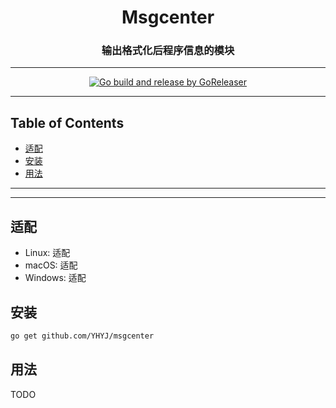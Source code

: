 <h1 align="center">Msgcenter</h1>
<h3 align="center">输出格式化后程序信息的模块</h3>

<!-- File: README.md -->
<!-- Author: YJ -->
<!-- Email: yj1516268@outlook.com -->
<!-- Created Time: 2024-12-26 15:28:11 -->

---

<p align="center">
  <a href="https://github.com/YHYJ/msgcenter/actions/workflows/release.yml"><img src="https://github.com/YHYJ/msgcenter/actions/workflows/release.yml/badge.svg" alt="Go build and release by GoReleaser"></a>
</p>

---

## Table of Contents

<!-- vim-markdown-toc GFM -->

* [适配](#适配)
* [安装](#安装)
* [用法](#用法)

<!-- vim-markdown-toc -->

---

<!------------------------------------------------------->
<!--                                     _             -->
<!--  _ __ ___  ___  __ _  ___ ___ _ __ | |_ ___ _ __  -->
<!-- | '_ ` _ \/ __|/ _` |/ __/ _ \ '_ \| __/ _ \ '__| -->
<!-- | | | | | \__ \ (_| | (_|  __/ | | | ||  __/ |    -->
<!-- |_| |_| |_|___/\__, |\___\___|_| |_|\__\___|_|    -->
<!--                |___/                              -->
<!------------------------------------------------------->

---

## 适配

- Linux: 适配
- macOS: 适配
- Windows: 适配

## 安装

```bash
go get github.com/YHYJ/msgcenter
```

## 用法

TODO
